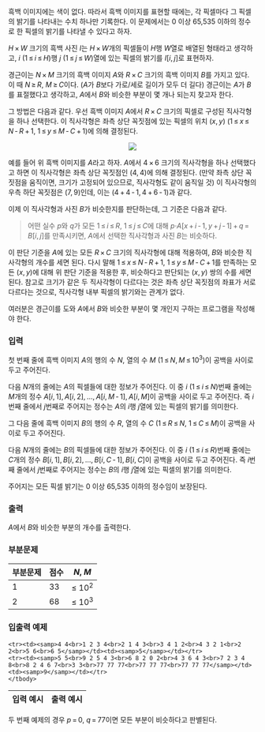 흑백 이미지에는 색이 없다. 따라서 흑백 이미지를 표현할 때에는, 각 픽셀마다 그 픽셀의 밝기를 나타내는 수치 하나만 기록한다. 이 문제에서는 0 이상 65,535 이하의 정수로 한 픽셀의 밝기를 나타낼 수 있다고 하자.

<span class="tex-span"><i>H</i>&thinsp;&times;&thinsp;<i>W</i></span> 크기의 흑백 사진 <span class="tex-span"><i>I</i></span>는 <span class="tex-span"><i>H</i>&thinsp;&times;&thinsp;<i>W</i></span>개의 픽셀들이 <span class="tex-span"><i>H</i></span>행 <span class="tex-span"><i>W</i></span>열로 배열된 형태라고 생각하고, <span class="tex-span"><i>i</i></span> (<span class="tex-span">1&thinsp;&le;&thinsp;<i>i</i>&thinsp;&le;&thinsp;<i>H</i></span>)행 <span class="tex-span"><i>j</i></span> (<span class="tex-span">1&thinsp;&le;&thinsp;<i>j</i>&thinsp;&le;&thinsp;<i>W</i></span>)열에 있는 픽셀의 밝기를 <span class="tex-span"><i>I</i>[<i>i</i>,&thinsp;<i>j</i>]</span>로 표현하자.

경근이는 <span class="tex-span"><i>N</i>&thinsp;&times;&thinsp;<i>M</i></span> 크기의 흑백 이미지 <span class="tex-span"><i>A</i></span>와 <span class="tex-span"><i>R</i>&thinsp;&times;&thinsp;<i>C</i></span> 크기의 흑백 이미지 <span class="tex-span"><i>B</i></span>를 가지고 있다. 이 때 <span class="tex-span"><i>N</i>&thinsp;&ge;&thinsp;<i>R</i></span>, <span class="tex-span"><i>M</i>&thinsp;&ge;&thinsp;<i>C</i></span>이다. (<span class="tex-span"><i>A</i></span>가 <span class="tex-span"><i>B</i></span>보다 가로/세로 길이가 모두 더 길다) 경근이는 <span class="tex-span"><i>A</i></span>가 <span class="tex-span"><i>B</i></span>를 표절했다고 생각하고, <span class="tex-span"><i>A</i></span>에서 <span class="tex-span"><i>B</i></span>와 비슷한 부분이 몇 개나 되는지 찾고자 한다.

그 방법은 다음과 같다. 우선 흑백 이미지 <span class="tex-span"><i>A</i></span>에서 <span class="tex-span"><i>R</i>&thinsp;&times;&thinsp;<i>C</i></span> 크기의 픽셀로 구성된 직사각형을 하나 선택한다. 이 직사각형은 좌측 상단 꼭짓점에 있는 픽셀의 위치 <span class="tex-span">(<i>x</i>,&thinsp;<i>y</i>)</span> (<span class="tex-span">1&thinsp;&le;&thinsp;<i>x</i>&thinsp;&le;&thinsp;<i>N</i>&thinsp;-&thinsp;<i>R</i>&thinsp;+&thinsp;1</span>, <span class="tex-span">1&thinsp;&le;&thinsp;<i>y</i>&thinsp;&le;&thinsp;<i>M</i>&thinsp;-&thinsp;<i>C</i>&thinsp;+&thinsp;1</span>)에 의해 결정된다.

<center>
<img class="thumbnail" style="border: none;" src="https://attach.oj.uz/contest/kriii3/imgG.png"/>
</center>

예를 들어 위 흑백 이미지를 <span class="tex-span"><i>A</i></span>라고 하자. <span class="tex-span"><i>A</i></span>에서 <span class="tex-span">4&thinsp;&times;&thinsp;6</span> 크기의 직사각형을 하나 선택했다고 하면 이 직사각형은 좌측 상단 꼭짓점인 <span class="tex-span">(4,&thinsp;4)</span>에 의해 결정된다. (만약 좌측 상단 꼭짓점을 움직이면, 크기가 고정되어 있으므로, 직사각형도 같이 움직일 것) 이 직사각형의 우측 하단 꼭짓점은 <span class="tex-span">(7,&thinsp;9)</span>인데, 이는 <span class="tex-span">(4&thinsp;+&thinsp;4&thinsp;-&thinsp;1,&thinsp;4&thinsp;+&thinsp;6&thinsp;-&thinsp;1)</span>과 같다.

이제 이 직사각형과 사진 <span class="tex-span"><i>B</i></span>가 비슷한지를 판단하는데, 그 기준은 다음과 같다.

<blockquote>
어떤 실수 <span class="tex-span"><i>p</i></span>와 <span class="tex-span"><i>q</i></span>가 모든 <span class="tex-span">1&thinsp;&le;&thinsp;<i>i</i>&thinsp;&le;&thinsp;<i>R</i></span>, <span class="tex-span">1&thinsp;&le;&thinsp;<i>j</i>&thinsp;&le;&thinsp;<i>C</i></span>에 대해 <span class="tex-span"><i>p</i>&middot;<i>A</i>[<i>x</i>&thinsp;+&thinsp;<i>i</i>&thinsp;-&thinsp;1,&thinsp;<i>y</i>&thinsp;+&thinsp;<i>j</i>&thinsp;-&thinsp;1]&thinsp;+&thinsp;<i>q</i>&thinsp;=&thinsp;<i>B</i>[<i>i</i>,&thinsp;<i>j</i>]</span>를 만족시키면, <span class="tex-span"><i>A</i></span>에서 선택한 직사각형과 사진 <span class="tex-span"><i>B</i></span>는 비슷하다.
</blockquote>

이 판단 기준을 <span class="tex-span"><i>A</i></span>에 있는 모든 <span class="tex-span"><i>R</i>&thinsp;&times;&thinsp;<i>C</i></span> 크기의 직사각형에 대해 적용하여, <span class="tex-span"><i>B</i></span>와 비슷한 직사각형의 개수를 세면 된다. 다시 말해 <span class="tex-span">1&thinsp;&le;&thinsp;<i>x</i>&thinsp;&le;&thinsp;<i>N</i>&thinsp;-&thinsp;<i>R</i>&thinsp;+&thinsp;1</span>, <span class="tex-span">1&thinsp;&le;&thinsp;<i>y</i>&thinsp;&le;&thinsp;<i>M</i>&thinsp;-&thinsp;<i>C</i>&thinsp;+&thinsp;1</span>를 만족하는 모든 <span class="tex-span">(<i>x</i>,&thinsp;<i>y</i>)</span>에 대해 위 판단 기준을 적용한 후, 비슷하다고 판단되는 <span class="tex-span">(<i>x</i>,&thinsp;<i>y</i>)</span> 쌍의 수를 세면 된다. 참고로 크기가 같은 두 직사각형이 다르다는 것은 좌측 상단 꼭짓점의 좌표가 서로 다르다는 것으로, 직사각형 내부 픽셀의 밝기와는 관계가 없다.

여러분은 경근이를 도와 <span class="tex-span"><i>A</i></span>에서 <span class="tex-span"><i>B</i></span>와 비슷한 부분이 몇 개인지 구하는 프로그램을 작성해야 한다.


### 입력

첫 번째 줄에 흑백 이미지 <span class="tex-span"><i>A</i></span>의 행의 수 <span class="tex-span"><i>N</i></span>, 열의 수 <span class="tex-span"><i>M</i></span> (<span class="tex-span">1&thinsp;&le;&thinsp;<i>N</i>,&thinsp;<i>M</i>&thinsp;&le;&thinsp;10<sup class="upper-index">3</sup></span>)이 공백을 사이로 두고 주어진다.

다음 <span class="tex-span"><i>N</i></span>개의 줄에는 <span class="tex-span"><i>A</i></span>의 픽셀들에 대한 정보가 주어진다. 이 중 <span class="tex-span"><i>i</i></span> (<span class="tex-span">1&thinsp;&le;&thinsp;<i>i</i>&thinsp;&le;&thinsp;<i>N</i></span>)번째 줄에는 <span class="tex-span"><i>M</i></span>개의 정수 <span class="tex-span"><i>A</i>[<i>i</i>,&thinsp;1],&thinsp;<i>A</i>[<i>i</i>,&thinsp;2],&thinsp;...,&thinsp;<i>A</i>[<i>i</i>,&thinsp;<i>M</i>&thinsp;-&thinsp;1],&thinsp;<i>A</i>[<i>i</i>,&thinsp;<i>M</i>]</span>이 공백을 사이로 두고 주어진다. 즉 <span class="tex-span"><i>i</i></span>번째 줄에서 <span class="tex-span"><i>j</i></span>번째로 주어지는 정수는 <span class="tex-span"><i>A</i></span>의 <span class="tex-span"><i>i</i></span>행 <span class="tex-span"><i>j</i></span>열에 있는 픽셀의 밝기를 의미한다.

그 다음 줄에 흑백 이미지 <span class="tex-span"><i>B</i></span>의 행의 수 <span class="tex-span"><i>R</i></span>, 열의 수 <span class="tex-span"><i>C</i></span> (<span class="tex-span">1&thinsp;&le;&thinsp;<i>R</i>&thinsp;&le;&thinsp;<i>N</i></span>, <span class="tex-span">1&thinsp;&le;&thinsp;<i>C</i>&thinsp;&le;&thinsp;<i>M</i></span>)이 공백을 사이로 두고 주어진다.

다음 <span class="tex-span"><i>N</i></span>개의 줄에는 <span class="tex-span"><i>B</i></span>의 픽셀들에 대한 정보가 주어진다. 이 중 <span class="tex-span"><i>i</i></span> (<span class="tex-span">1&thinsp;&le;&thinsp;<i>i</i>&thinsp;&le;&thinsp;<i>R</i></span>)번째 줄에는 <span class="tex-span"><i>C</i></span>개의 정수 <span class="tex-span"><i>B</i>[<i>i</i>,&thinsp;1],&thinsp;<i>B</i>[<i>i</i>,&thinsp;2],&thinsp;...,&thinsp;<i>B</i>[<i>i</i>,&thinsp;<i>C</i>&thinsp;-&thinsp;1],&thinsp;<i>B</i>[<i>i</i>,&thinsp;<i>C</i>]</span>이 공백을 사이로 두고 주어진다. 즉 <span class="tex-span"><i>i</i></span>번째 줄에서 <span class="tex-span"><i>j</i></span>번째로 주어지는 정수는 <span class="tex-span"><i>B</i></span>의 <span class="tex-span"><i>i</i></span>행 <span class="tex-span"><i>j</i></span>열에 있는 픽셀의 밝기를 의미한다.

주어지는 모든 픽셀 밝기는 0 이상 65,535 이하의 정수임이 보장된다.

### 출력

<span class="tex-span"><i>A</i></span>에서 <span class="tex-span"><i>B</i></span>와 비슷한 부분의 개수를 출력한다.

### 부분문제

<div class="row">
<div class="col-sm-8 col-md-8 col-lg-6">
<div class='table-responsive'>
<table class='table table-bordered'>
<thead>
 <tr>
  <th class="col-sm-3 col-md-3 col-lg-3">부분문제</th>
  <th class="col-sm-4 col-md-4 col-lg-4">점수</th>
  <th class="col-sm-5 col-md-5 col-lg-5"><span class="tex-span"><i>N</i></span>, <span class="tex-span"><i>M</i></span></th>
 </tr>
</thead>
<tbody>
 <tr>
  <td>1</td>
  <td>33</td>
  <td><span class="tex-span">&le; 10<sup class="upper-index">2</sup></span></td>
 </tr>
 <tr>
  <td>2</td>
  <td>68</td>
  <td><span class="tex-span">&le; 10<sup class="upper-index">3</sup></span></td>
 </tr>
</tbody>
</table>
</div>
</div>
</div>

### 입출력 예제

<table class="table table-condensed table-bordered " id="examples_table">
	<thead>
		<tr>
			<th class="col-lg-6 col-md-6 col-sm-6">입력 예시</th>
			<th class="col-lg-6 col-md-6 col-sm-6">출력 예시</th>
		</tr>
	</thead>
	<tbody>
	
	<tr><td><samp>4 4<br>1 2 3 4<br>2 1 4 3<br>3 4 1 2<br>4 3 2 1<br>2 2<br>5 6<br>6 5</samp></td><td><samp>5</samp></td></tr>
    <tr><td><samp>5 5<br>9 2 5 4 3<br>6 8 2 0 2<br>4 3 6 4 3<br>7 2 3 4 8<br>8 2 4 6 7<br>3 3<br>77 77 77<br>77 77 77<br>77 77 77</samp></td><td><samp>9</samp></td></tr>
    </tbody>
</table>

두 번째 예제의 경우 <span class="tex-span"><i>p</i>&thinsp;=&thinsp;0, <i>q</i>&thinsp;=&thinsp;77</span>이면 모든 부분이 비슷하다고 판별된다.